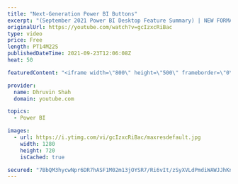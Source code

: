 ```yaml
---
title: "Next-Generation Power BI Buttons"
excerpt: "(September 2021 Power BI Desktop Feature Summary) | NEW FORMATTING OPTIONS FOR POWER BI BUTTONS  Welcome to one more Power BI Desktop Update from September 2021. Microsoft has announced new formatting options for Power BI Buttons. Now we can build next-generation Power BI Buttons using Shape, Icon, Fill,"
originalUrl: https://youtube.com/watch?v=gcIzxcRiBac
type: video
price: Free
length: PT14M22S
publishedDateTime: 2021-09-23T12:06:08Z
heat: 50

featuredContent: "<iframe width=\"800\" height=\"500\" frameborder=\"0\" src=\"https://www.youtube.com/embed/gcIzxcRiBac\" allow=\"accelerometer; autoplay; encrypted-media; gyroscope; picture-in-picture\" allowfullscreen></iframe>"

provider:
  name: Dhruvin Shah
  domain: youtube.com

topics:
  - Power BI

images:
  - url: https://i.ytimg.com/vi/gcIzxcRiBac/maxresdefault.jpg
    width: 1280
    height: 720
    isCached: true

secured: "7BbQM3hycwNpr6DR7hASF1M02m13jOYSR7/Ri6vIt/zSyXVLdPmdiWAWJJhKnIEhJaUSLqRveWwUmqhqI8hqozpIOai5iGe1WOyUfa4xrY/e1cWXdZaiAejdDvU01VDpBOsNryMSS/HoEWg5jXdRLYnpOnMUqB81U5t0RgvwwMxxP44xi7rx8TJ2yHhEkuRShwOgM/AWvO5glpBaACoRXM4hM00qn2B3KnNRZE5E/k36hLWe/UHufMX5IrsIqM9KPfpnKJN+bJApBC4bOFJ594Ik2TbMik5GLfBRxb+g3fVSAyLo7wwjB0fugc9yxo5zj+WKMua/gUQu+Q97qG+skS/cjGeyRD1CX9IDTiSb7UkIPW2vkDwo1dwjQXQOH7lH4etpNJP5v39dBxO369f3DtNuRmfCFZ8EgXYrRWqvfZI=;JSw1aWWjyG1mf/R2D2iXiQ=="
---
```


